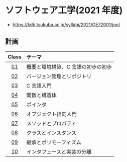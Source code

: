 # ソフトウェア工学(2021 年度)

- <https://kdb.tsukuba.ac.jp/syllabi/2021/GE72001/jpn/>

## 計画

| Class | テーマ                             |
| :---: | :--------------------------------- |
| [01]  | 概要と環境構築、C 言語の初歩の初歩 |
| [02]  | バージョン管理とリポジトリ         |
| [03]  | C 言語入門                         |
| [04]  | 関数と構造体                       |
| [05]  | ポインタ                           |
| [06]  | オブジェクト指向入門               |
| [07]  | メソッドとプロパティ               |
| [08]  | クラスとインスタンス               |
| [09]  | 継承とポリモーフィズム             |
| [10]  | インタフェースと実装の分離         |

[01]: https://github.com/eggplants/soft-engineering/tree/master/01
[02]: https://github.com/eggplants/soft-engineering/tree/master/02
[03]: https://github.com/eggplants/soft-engineering/tree/master/03
[04]: https://github.com/eggplants/soft-engineering/tree/master/04
[05]: https://github.com/eggplants/soft-engineering/tree/master/05
[06]: https://github.com/eggplants/soft-engineering/tree/master/06
[07]: https://github.com/eggplants/soft-engineering/tree/master/07
[08]: https://github.com/eggplants/soft-engineering/tree/master/08
[09]: https://github.com/eggplants/soft-engineering/tree/master/09
[10]: https://github.com/eggplants/soft-engineering/tree/master/10
